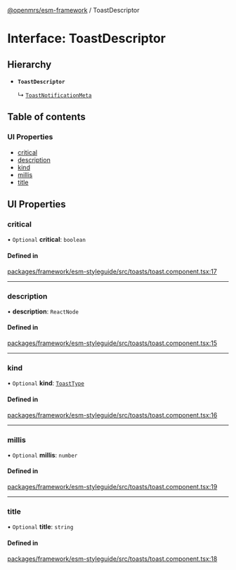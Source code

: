 [@openmrs/esm-framework](../API.md) / ToastDescriptor

# Interface: ToastDescriptor

## Hierarchy

- **`ToastDescriptor`**

  ↳ [`ToastNotificationMeta`](ToastNotificationMeta.md)

## Table of contents

### UI Properties

- [critical](ToastDescriptor.md#critical)
- [description](ToastDescriptor.md#description)
- [kind](ToastDescriptor.md#kind)
- [millis](ToastDescriptor.md#millis)
- [title](ToastDescriptor.md#title)

## UI Properties

### critical

• `Optional` **critical**: `boolean`

#### Defined in

[packages/framework/esm-styleguide/src/toasts/toast.component.tsx:17](https://github.com/openmrs/openmrs-esm-core/blob/main/packages/framework/esm-styleguide/src/toasts/toast.component.tsx#L17)

___

### description

• **description**: `ReactNode`

#### Defined in

[packages/framework/esm-styleguide/src/toasts/toast.component.tsx:15](https://github.com/openmrs/openmrs-esm-core/blob/main/packages/framework/esm-styleguide/src/toasts/toast.component.tsx#L15)

___

### kind

• `Optional` **kind**: [`ToastType`](../API.md#toasttype)

#### Defined in

[packages/framework/esm-styleguide/src/toasts/toast.component.tsx:16](https://github.com/openmrs/openmrs-esm-core/blob/main/packages/framework/esm-styleguide/src/toasts/toast.component.tsx#L16)

___

### millis

• `Optional` **millis**: `number`

#### Defined in

[packages/framework/esm-styleguide/src/toasts/toast.component.tsx:19](https://github.com/openmrs/openmrs-esm-core/blob/main/packages/framework/esm-styleguide/src/toasts/toast.component.tsx#L19)

___

### title

• `Optional` **title**: `string`

#### Defined in

[packages/framework/esm-styleguide/src/toasts/toast.component.tsx:18](https://github.com/openmrs/openmrs-esm-core/blob/main/packages/framework/esm-styleguide/src/toasts/toast.component.tsx#L18)
